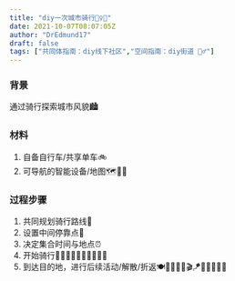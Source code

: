 ```yaml
---
title: "diy一次城市骑行🚴‍♀️🚴"
date: 2021-10-07T08:07:05Z
author: "DrEdmund17"
draft: false
tags: ["共同体指南：diy线下社区","空间指南：diy街道 👮‍♂️"]
---
```


### 背景
通过骑行探索城市风貌🏙

### 材料
1. 自备自行车/共享单车🚲
2. 可导航的智能设备/地图🗺🧭📱

### 过程步骤
1. 共同规划骑行路线🚏
2. 设置中间停靠点📍
3. 决定集合时间与地点⏰
4. 开始骑行🚴🏻‍♀️🚴🏻🚴🏻‍♂️💨💨
5. 到达目的地，进行后续活动/解散/折返🍽🤳🏻📸🔙🎬🪁🧘🏻‍♀️🎨🎼



